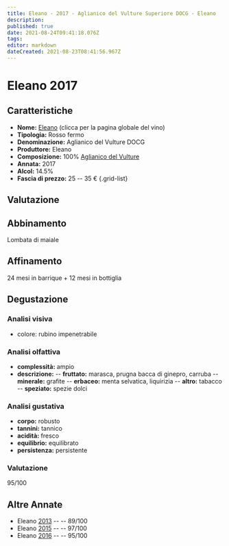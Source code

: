 ```yaml
---
title: Eleano - 2017 - Aglianico del Vulture Superiore DOCG - Eleano
description: 
published: true
date: 2021-08-24T09:41:18.076Z
tags: 
editor: markdown
dateCreated: 2021-08-23T08:41:56.967Z
---
```


# Eleano 2017

## Caratteristiche
- **Nome:** [Eleano](/vini/Italia/Basilicata/Eleano/Eleano/scheda-globale) (clicca per la pagina globale del vino) 
- **Tipologia:** Rosso fermo
- **Denominazione:** Aglianico del Vulture DOCG 
- **Produttore:** Eleano 
- **Composizione:** 100% [Aglianico del Vulture](/vitigni/bacca-nera/aglianico-del-vulture)
- **Annata:** 2017
- **Alcol:** 14.5%
- **Fascia di prezzo:** 25 -- 35 €
{.grid-list}

## Valutazione

<span class="valutazione star-5"></span>

## Abbinamento
Lombata di maiale

## Affinamento
24 mesi in barrique + 12 mesi in bottiglia 

## Degustazione

### Analisi visiva
- colore: rubino impenetrabile

### Analisi olfattiva
- **complessità:**  ampio
- **descrizione:** 
-- **fruttato:** marasca, prugna bacca di ginepro, carruba
-- **minerale:** grafite
-- **erbaceo:** menta selvatica, liquirizia
-- **altro:** tabacco
-- **speziato:** spezie dolci

### Analisi gustativa
- **corpo:** robusto
- **tannini:** tannico
- **acidità:** fresco
- **equilibrio:** equilibrato
- **persistenza:** persistente

### Valutazione
<span class="valutazione">95/100</span>

## Altre Annate
- Eleano [2013](/vini/Italia/Basilicata/Eleano/Eleano/2013) -- <span class="star-4"></span>  -- 89/100
- Eleano [2015](/vini/Italia/Basilicata/Eleano/Eleano/2015) -- <span class="star-5"></span>  -- 97/100
- Eleano [2016](/vini/Italia/Basilicata/Eleano/Eleano/2016) -- <span class="star-5"></span>  -- 95/100